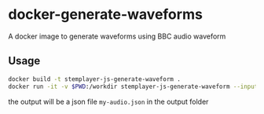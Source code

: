 # docker-generate-waveforms

A docker image to generate waveforms using BBC audio waveform

## Usage

```sh
docker build -t stemplayer-js-generate-waveform .
docker run -it -v $PWD:/workdir stemplayer-js-generate-waveform --input source/my-audio.wav --output output
```

the output will be a json file `my-audio.json` in the output folder
